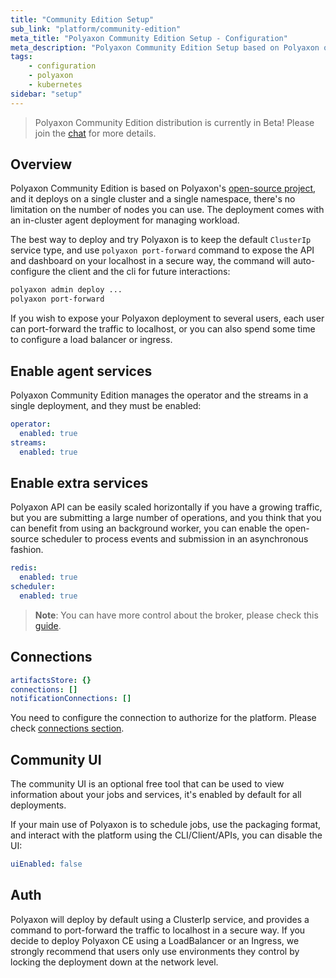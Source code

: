 ```yaml
---
title: "Community Edition Setup"
sub_link: "platform/community-edition"
meta_title: "Polyaxon Community Edition Setup - Configuration"
meta_description: "Polyaxon Community Edition Setup based on Polyaxon open-source."
tags:
    - configuration
    - polyaxon
    - kubernetes
sidebar: "setup"
---
```


<blockquote class="info">
Polyaxon Community Edition distribution is currently in Beta! Please join the <a href="/slack/">chat</a> for more details.
</blockquote>

## Overview

Polyaxon Community Edition is based on Polyaxon's [open-source project](https://github.com/polyaxon/polyaxon), 
and it deploys on a single cluster and a single namespace, there's no limitation on the number of nodes you can use.
The deployment comes with an in-cluster agent deployment for managing workload.

The best way to deploy and try Polyaxon is to keep the default `ClusterIp` service type, 
and use `polyaxon port-forward` command to expose the API and dashboard on your localhost in a secure way, 
the command will auto-configure the client and the cli for future interactions:

```bash
polyaxon admin deploy ...
polyaxon port-forward
``` 

If you wish to expose your Polyaxon deployment to several users, each user can port-forward the traffic to localhost, 
or you can also spend some time to configure a load balancer or ingress.

## Enable agent services

Polyaxon Community Edition manages the operator and the streams in a single deployment, and they must be enabled:

```yaml
operator:
  enabled: true
streams:
  enabled: true
```

## Enable extra services

Polyaxon API can be easily scaled horizontally if you have a growing traffic, 
but you are submitting a large number of operations, and you think that you can benefit from using an background worker, 
you can enable the open-source scheduler to process events and submission in an asynchronous fashion.

```yaml
redis:
  enabled: true
scheduler:
  enabled: true
```

> **Note**: You can have more control about the broker, please check this [guide](/docs/setup/platform/broker/).

## Connections

```yaml
artifactsStore: {}
connections: []
notificationConnections: []
```

You need to configure the connection to authorize for the platform. Please check [connections section](/docs/setup/connections/).

## Community UI

The community UI is an optional free tool that can be used to view information about your jobs and services, 
it's enabled by default for all deployments. 

If your main use of Polyaxon is to schedule jobs, use the packaging format, and interact with the platform using the CLI/Client/APIs, 
you can disable the UI:

```yaml
uiEnabled: false
```


## Auth

Polyaxon will deploy by default using a ClusterIp service, and provides a command to port-forward the traffic to localhost in a secure way. 
If you decide to deploy Polyaxon CE using a LoadBalancer or an Ingress, 
we strongly recommend that users only use environments they control by locking the deployment down at the network level. 
